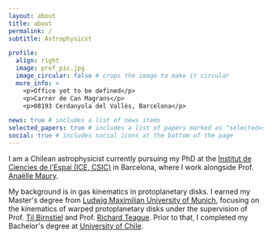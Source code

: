 ```yaml
---
layout: about
title: about
permalink: /
subtitle: Astrophysicst

profile:
  align: right
  image: prof_pic.jpg
  image_circular: false # crops the image to make it circular
  more_info: >
    <p>Office yet to be defined</p>
    <p>Carrer de Can Magrans</p>
    <p>08193 Cerdanyola del Vallès, Barcelona</p>

news: true # includes a list of news items
selected_papers: true # includes a list of papers marked as "selected={true}"
social: true # includes social icons at the bottom of the page
---
```


I am a Chilean astrophysicist currently pursuing my PhD at the [Institut de Ciencies de l'Espai (ICE, CSIC)](https://www.ice.csic.es/) in Barcelona, where I work alongside Prof. [Anaëlle Maury](https://irfu.cea.fr/Pisp/anaelle.maury/Welcome.html).

My background is in gas kinematics in protoplanetary disks. I earned my Master's degree from [Ludwig Maximilian University of Munich](https://www.lmu.de/en/), focusing on the kinematics of warped protoplanetary disks under the supervision of Prof. [Til Birnstiel](https://www.physik.lmu.de/observatory/en/research/stars-planets-and-life/planet-formation-and-protoplanetary-disks/index.html) and Prof. [Richard Teague](https://github.com/richteague). Prior to that, I completed my Bachelor's degree at [University of Chile](https://das.uchile.cl/).
